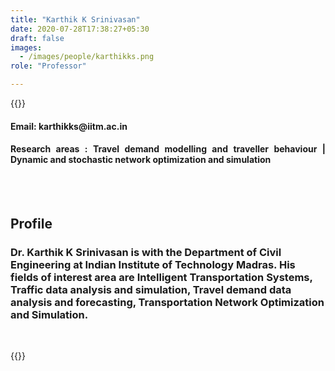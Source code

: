 ```yaml
---
title: "Karthik K Srinivasan"
date: 2020-07-28T17:38:27+05:30
draft: false
images:
  - /images/people/karthikks.png
role: "Professor"

---
```


{{<rawhtml>}} 
<div align="justify">
<h4>Email: karthikks@iitm.ac.in</h4>
<h4>Research areas : Travel demand modelling and traveller behaviour | Dynamic and stochastic network optimization and simulation</h4><br>
</div>
<br>
<div>
	<h2>Profile</h2>
	<h3>
		Dr. Karthik K Srinivasan is with the Department of Civil Engineering at Indian Institute of Technology Madras. His fields of interest area are Intelligent Transportation Systems, Traffic data analysis and simulation, Travel demand data analysis and forecasting, Transportation Network Optimization and Simulation.
	</h3>
	<br>
</div>

{{</rawhtml>}}